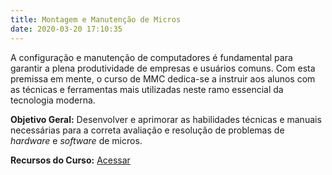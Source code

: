 ```yaml
---
title: Montagem e Manutenção de Micros
date: 2020-03-20 17:10:35
---
```


A configuração e manutenção de computadores é fundamental para garantir a plena produtividade de empresas e usuários comuns. Com esta premissa em mente, o curso de MMC dedica-se a instruir aos alunos com as técnicas e ferramentas mais utilizadas neste ramo essencial da tecnologia moderna.

**Objetivo Geral:** Desenvolver e aprimorar as habilidades técnicas e manuais necessárias para a correta avaliação e resolução de problemas de *hardware* e *software* de micros.

**Recursos do Curso:** [Acessar](./manutencao.html)